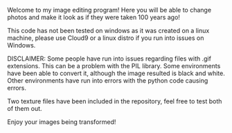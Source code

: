 Welcome to my image editing program! Here you will be able to change photos and
make it look as if they were taken 100 years ago!

This code has not been tested on windows as it was created on a linux machine, please
use Cloud9 or a linux distro if you run into issues on Windows.

DISCLAIMER: Some people have run into issues regarding files with .gif extensions. This can be a problem with the PIL library.
Some environments have been able to convert it, although the image resulted is black and white.
Other environments have run into errors with the python code causing errors.

Two texture files have been included in the repository, feel free to test both of them out. 

Enjoy your images being transformed!
